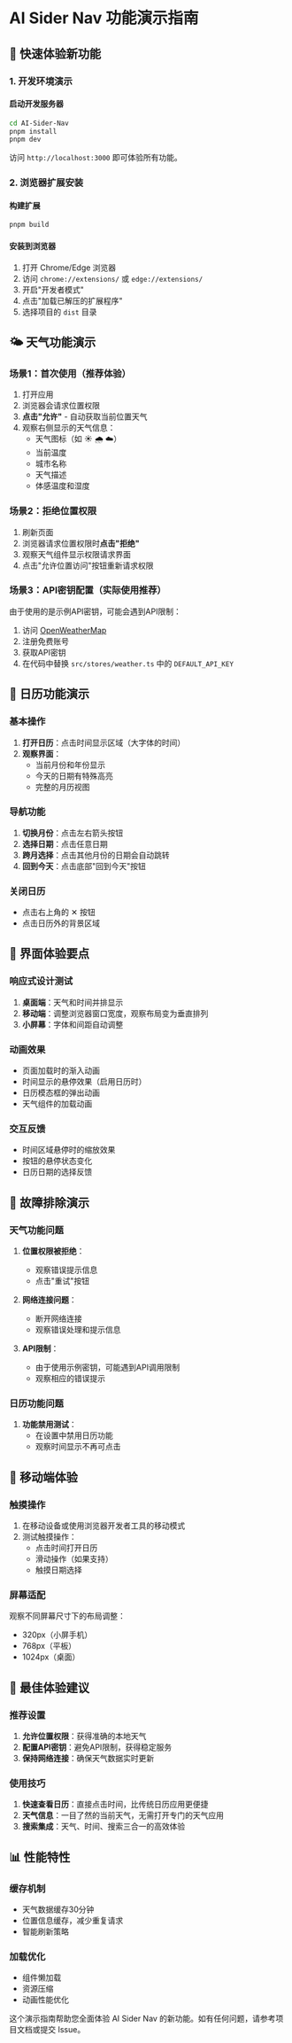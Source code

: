# AI Sider Nav 功能演示指南

## 🚀 快速体验新功能

### 1. 开发环境演示

#### 启动开发服务器
```bash
cd AI-Sider-Nav
pnpm install
pnpm dev
```

访问 `http://localhost:3000` 即可体验所有功能。

### 2. 浏览器扩展安装

#### 构建扩展
```bash
pnpm build
```

#### 安装到浏览器
1. 打开 Chrome/Edge 浏览器
2. 访问 `chrome://extensions/` 或 `edge://extensions/`
3. 开启"开发者模式"
4. 点击"加载已解压的扩展程序"
5. 选择项目的 `dist` 目录

## 🌤️ 天气功能演示

### 场景1：首次使用（推荐体验）
1. 打开应用
2. 浏览器会请求位置权限
3. **点击"允许"** - 自动获取当前位置天气
4. 观察右侧显示的天气信息：
   - 天气图标（如 ☀️ 🌧️ ☁️）
   - 当前温度
   - 城市名称
   - 天气描述
   - 体感温度和湿度

### 场景2：拒绝位置权限
1. 刷新页面
2. 浏览器请求位置权限时**点击"拒绝"**
3. 观察天气组件显示权限请求界面
4. 点击"允许位置访问"按钮重新请求权限

### 场景3：API密钥配置（实际使用推荐）
由于使用的是示例API密钥，可能会遇到API限制：

1. 访问 [OpenWeatherMap](https://openweathermap.org/api)
2. 注册免费账号
3. 获取API密钥
4. 在代码中替换 `src/stores/weather.ts` 中的 `DEFAULT_API_KEY`

## 📅 日历功能演示

### 基本操作
1. **打开日历**：点击时间显示区域（大字体的时间）
2. **观察界面**：
   - 当前月份和年份显示
   - 今天的日期有特殊高亮
   - 完整的月历视图

### 导航功能
1. **切换月份**：点击左右箭头按钮
2. **选择日期**：点击任意日期
3. **跨月选择**：点击其他月份的日期会自动跳转
4. **回到今天**：点击底部"回到今天"按钮

### 关闭日历
- 点击右上角的 ✕ 按钮
- 点击日历外的背景区域

## 🎨 界面体验要点

### 响应式设计测试
1. **桌面端**：天气和时间并排显示
2. **移动端**：调整浏览器窗口宽度，观察布局变为垂直排列
3. **小屏幕**：字体和间距自动调整

### 动画效果
- 页面加载时的渐入动画
- 时间显示的悬停效果（启用日历时）
- 日历模态框的弹出动画
- 天气组件的加载动画

### 交互反馈
- 时间区域悬停时的缩放效果
- 按钮的悬停状态变化
- 日历日期的选择反馈

## 🔧 故障排除演示

### 天气功能问题
1. **位置权限被拒绝**：
   - 观察错误提示信息
   - 点击"重试"按钮
   
2. **网络连接问题**：
   - 断开网络连接
   - 观察错误处理和提示信息

3. **API限制**：
   - 由于使用示例密钥，可能遇到API调用限制
   - 观察相应的错误提示

### 日历功能问题
1. **功能禁用测试**：
   - 在设置中禁用日历功能
   - 观察时间显示不再可点击

## 📱 移动端体验

### 触摸操作
1. 在移动设备或使用浏览器开发者工具的移动模式
2. 测试触摸操作：
   - 点击时间打开日历
   - 滑动操作（如果支持）
   - 触摸日期选择

### 屏幕适配
观察不同屏幕尺寸下的布局调整：
- 320px（小屏手机）
- 768px（平板）
- 1024px（桌面）

## 🎯 最佳体验建议

### 推荐设置
1. **允许位置权限**：获得准确的本地天气
2. **配置API密钥**：避免API限制，获得稳定服务
3. **保持网络连接**：确保天气数据实时更新

### 使用技巧
1. **快速查看日历**：直接点击时间，比传统日历应用更便捷
2. **天气信息**：一目了然的当前天气，无需打开专门的天气应用
3. **搜索集成**：天气、时间、搜索三合一的高效体验

## 📊 性能特性

### 缓存机制
- 天气数据缓存30分钟
- 位置信息缓存，减少重复请求
- 智能刷新策略

### 加载优化
- 组件懒加载
- 资源压缩
- 动画性能优化

这个演示指南帮助您全面体验 AI Sider Nav 的新功能。如有任何问题，请参考项目文档或提交 Issue。
